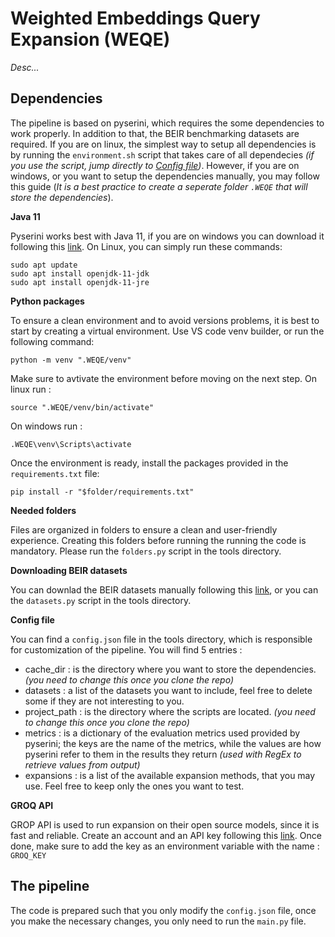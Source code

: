 # Weighted Embeddings Query Expansion (WEQE)

_Desc..._

## Dependencies

The pipeline is based on pyserini, which requires the some dependencies to work properly. In addition to that, the BEIR benchmarking datasets are required. If you are on linux, the simplest way to setup all dependencies is by running the `environment.sh` script that takes care of all dependecies _(if you use the script, jump directly to <a href="#config">Config file</a>)_. However, if you are on windows, or you want to setup the dependencies manually, you may follow this guide (_It is a best practice to create a seperate folder `.WEQE` that will store the dependencies_).

**Java 11**

Pyserini works best with Java 11, if you are on windows you can download it following this [link](https://www.oracle.com/java/technologies/downloads/#license-lightbox). On Linux, you can simply run these commands:
    
    sudo apt update
    sudo apt install openjdk-11-jdk
    sudo apt install openjdk-11-jre

**Python packages**

To ensure a clean environment and to avoid versions problems, it is best to start by creating a virtual environment. Use VS code venv builder, or run the following command:

    python -m venv ".WEQE/venv"

Make sure to avtivate the environment before moving on the next step. On linux run :

    source ".WEQE/venv/bin/activate"

On windows run :

    .WEQE\venv\Scripts\activate

Once the environment is ready, install the packages provided in the `requirements.txt` file:

    pip install -r "$folder/requirements.txt"

**Needed folders**

Files are organized in folders to ensure a clean and user-friendly experience. Creating this folders before running the running the code is mandatory. Please run the `folders.py` script in the tools directory.

**Downloading BEIR datasets**

You can downlad the BEIR datasets manually following this [link](https://github.com/beir-cellar/beir), or you can the `datasets.py` script in the tools directory.

<strong id="config">Config file</strong>

You can find a `config.json` file in the tools directory, which is responsible for customization of the pipeline. You will find 5 entries :

- cache_dir : is the directory where you want to store the dependencies. _(you need to change this once you clone the repo)_
- datasets : a list of the datasets you want to include, feel free to delete some if they are not interesting to you.
- project_path : is the directory where the scripts are located. _(you need to change this once you clone the repo)_
- metrics : is a dictionary of the evaluation metrics used provided by pyserini; the keys are the name of the metrics, while the values are how pyserini refer to them in the results they return _(used with RegEx to retrieve values from output)_
- expansions : is a list of the available expansion methods, that you may use. Feel free to keep only the ones you want to test.

**GROQ API**

GROP API is used to run expansion on their open source models, since it is fast and reliable. Create an account and an API key following this [link](https://console.groq.com/login). Once done, make sure to add the key as an environment variable with the name : `GROQ_KEY`

## The pipeline

The code is prepared such that you only modify the `config.json` file, once you make the necessary changes, you only need to run the `main.py` file.